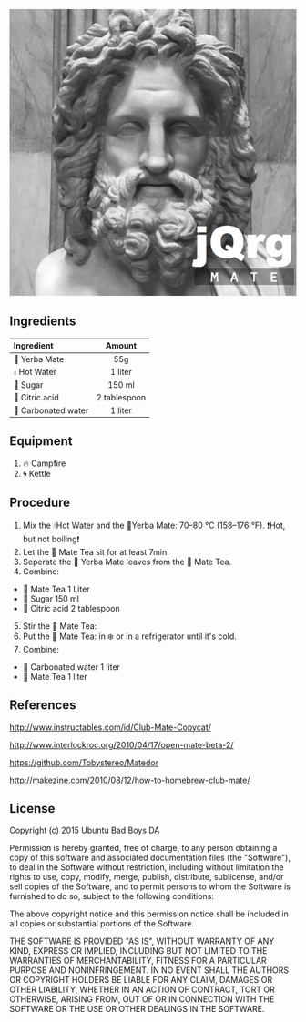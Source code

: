 ![jQrg-Mate](img/jQrg-Mate.png
   "Logo Title Text 1")

## Ingredients

| Ingredient              | Amount                    |
| :-----------------------|:-------------------------:|
| :leaves: Yerba Mate     | 55g                       |
| :droplet: Hot Water     | 1 liter                   |
| :candy: Sugar           | 150 ml                    |
| :lemon: Citric acid     | 2 tablespoon              |
| :sake: Carbonated water | 1 liter                   |

## Equipment
1. :fire: Campfire
2. :cyclone: Kettle

## Procedure
1. Mix the :droplet:Hot Water and the :leaves:Yerba Mate: 70–80 °C (158–176 °F). :exclamation:Hot, but not boiling:exclamation:
2. Let the :tea: Mate Tea sit for at least 7min.
3. Seperate the :leaves: Yerba Mate leaves from the :tea: Mate Tea.
4. Combine:
  - :tea: Mate Tea 1 Liter
  - :candy: Sugar 150 ml  
  - :lemon: Citric acid 2 tablespoon
5. Stir the :tea: Mate Tea:
6. Put the :tea: Mate Tea: in :snowflake: or in a refrigerator until it's cold.
7. Combine:
  - :sake: Carbonated water 1 liter
  - :tea: Mate Tea 1 liter

## References
http://www.instructables.com/id/Club-Mate-Copycat/

http://www.interlockroc.org/2010/04/17/open-mate-beta-2/

https://github.com/Tobystereo/Matedor

http://makezine.com/2010/08/12/how-to-homebrew-club-mate/

## License
Copyright (c) 2015 Ubuntu Bad Boys DA

Permission is hereby granted, free of charge, to any person obtaining
a copy of this software and associated documentation files (the
"Software"), to deal in the Software without restriction, including
without limitation the rights to use, copy, modify, merge, publish,
distribute, sublicense, and/or sell copies of the Software, and to
permit persons to whom the Software is furnished to do so, subject to
the following conditions:

The above copyright notice and this permission notice shall be
included in all copies or substantial portions of the Software.

THE SOFTWARE IS PROVIDED "AS IS", WITHOUT WARRANTY OF ANY KIND,
EXPRESS OR IMPLIED, INCLUDING BUT NOT LIMITED TO THE WARRANTIES OF
MERCHANTABILITY, FITNESS FOR A PARTICULAR PURPOSE AND
NONINFRINGEMENT. IN NO EVENT SHALL THE AUTHORS OR COPYRIGHT HOLDERS BE
LIABLE FOR ANY CLAIM, DAMAGES OR OTHER LIABILITY, WHETHER IN AN ACTION
OF CONTRACT, TORT OR OTHERWISE, ARISING FROM, OUT OF OR IN CONNECTION
WITH THE SOFTWARE OR THE USE OR OTHER DEALINGS IN THE SOFTWARE.

